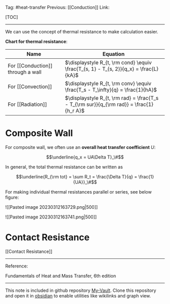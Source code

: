 Tag: #heat-transfer 
Previous: [[Conduction]]
Link: 

[TOC]

---

We can use the concept of thermal resistance to make calculation easier.

**Chart for thermal resistance**:

| Name                              | Equation                                                                                 |
| --------------------------------- | ---------------------------------------------------------------------------------------- |
| For [[Conduction]] through a wall | $\displaystyle R_{t, \rm cond} \equiv \frac{T_{s, 1} - T_{s, 2}}{q_x} = \frac{L}{kA}$    |
| For [[Convection]]                | $\displaystyle R_{t, \rm conv} \equiv \frac{T_s - T_\infty}{q} = \frac{1}{hA}$           |
| For [[Radiation]]                 | $\displaystyle R_{t, \rm rad} = \frac{T_s - T_{\rm sur}}{q_{\rm rad}} = \frac{1}{h_r A}$ | 

# Composite Wall



For composite wall, we often use an **overall heat transfer coefficient** $U$:

$$\underline{q_x = UA\Delta T}_\#$$

In general, the total thermal resistance can be written as

$$\underline{R_{\rm tot} = \sum R_t = \frac{\Delta T}{q} = \frac{1}{UA}}_\#$$

For making individual thermal resistances parallel or series, see below figure:

![[Pasted image 20230312163729.png|500]]

![[Pasted image 20230312163741.png|500]]

# Contact Resistance

[[Contact Resistance]]

---

Reference:

Fundamentals of Heat and Mass Transfer, 6th edition

---

This note is included in github repository [My-Vault](https://github.com/LittleD3092/My-Vault.git). Clone this repository and open it in [obsidian](https://obsidian.md/) to enable utilities like wikilinks and graph view.
